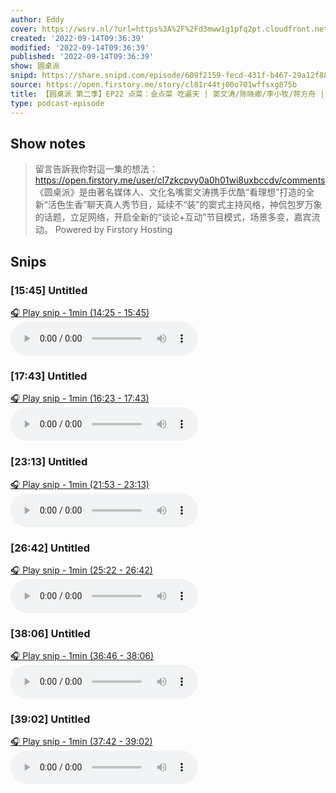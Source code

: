 ```yaml
---
author: Eddy
cover: https://wsrv.nl/?url=https%3A%2F%2Fd3mww1g1pfq2pt.cloudfront.net%2FAvatar%2Fcl7zkcpvy0a0h01wi8uxbccdv%2F1666234585141.jpg&w=200&h=200
created: '2022-09-14T09:36:39'
modified: '2022-09-14T09:36:39'
published: '2022-09-14T09:36:39'
show: 圆桌派
snipd: https://share.snipd.com/episode/609f2159-fecd-431f-b467-29a12f88974c
source: https://open.firstory.me/story/cl81r44tj00o701wffsxg875b
title: 【圆桌派 第二季】EP22 点菜：会点菜 吃遍天 | 窦文涛/陈晓卿/李小牧/蒋方舟 | 优酷纪实 YOUKU DOCUMENTARY
type: podcast-episode
---
```



## Show notes
> 留言告訴我你對這一集的想法：  https://open.firstory.me/user/cl7zkcpvy0a0h01wi8uxbccdv/comments   《圆桌派》是由著名媒体人、文化名嘴窦文涛携手优酷“看理想”打造的全新“活色生香”聊天真人秀节目，延续不“装”的窦式主持风格，神侃包罗万象的话题，立足网络，开启全新的“谈论+互动”节目模式，场景多变，嘉宾流动。
> Powered by  Firstory Hosting

## Snips
### [15:45] Untitled
[🎧 Play snip - 1min️ (14:25 - 15:45)](https://share.snipd.com/snip/60ca0e1d-72af-475e-be49-d2afeaabd5d1)
<audio controls> <source src="https://backend.endpoints.firstory-709db.cloud.goog/play.mp3?url=https%3A%2F%2Fd3mww1g1pfq2pt.cloudfront.net%2FRecord%2Fcl7zkcpvy0a0h01wi8uxbccdv%2Fcl81r44tj00o801wfdmhg59p1.mp3%3Fv%3D1663167928985#t=14:25,15:45"> </audio>
### [17:43] Untitled
[🎧 Play snip - 1min️ (16:23 - 17:43)](https://share.snipd.com/snip/f4839594-19ae-4a51-83cc-97336769d265)
<audio controls> <source src="https://backend.endpoints.firstory-709db.cloud.goog/play.mp3?url=https%3A%2F%2Fd3mww1g1pfq2pt.cloudfront.net%2FRecord%2Fcl7zkcpvy0a0h01wi8uxbccdv%2Fcl81r44tj00o801wfdmhg59p1.mp3%3Fv%3D1663167928985#t=16:23,17:43"> </audio>
### [23:13] Untitled
[🎧 Play snip - 1min️ (21:53 - 23:13)](https://share.snipd.com/snip/08dc8b32-e4f4-4db0-b4dd-0a48033861ef)
<audio controls> <source src="https://backend.endpoints.firstory-709db.cloud.goog/play.mp3?url=https%3A%2F%2Fd3mww1g1pfq2pt.cloudfront.net%2FRecord%2Fcl7zkcpvy0a0h01wi8uxbccdv%2Fcl81r44tj00o801wfdmhg59p1.mp3%3Fv%3D1663167928985#t=21:53,23:13"> </audio>
### [26:42] Untitled
[🎧 Play snip - 1min️ (25:22 - 26:42)](https://share.snipd.com/snip/da59d3f0-5688-45a3-a77f-27a54e7e6390)
<audio controls> <source src="https://backend.endpoints.firstory-709db.cloud.goog/play.mp3?url=https%3A%2F%2Fd3mww1g1pfq2pt.cloudfront.net%2FRecord%2Fcl7zkcpvy0a0h01wi8uxbccdv%2Fcl81r44tj00o801wfdmhg59p1.mp3%3Fv%3D1663167928985#t=25:22,26:42"> </audio>
### [38:06] Untitled
[🎧 Play snip - 1min️ (36:46 - 38:06)](https://share.snipd.com/snip/79941260-9963-4b9e-a3b3-dc0cf5c667f0)
<audio controls> <source src="https://backend.endpoints.firstory-709db.cloud.goog/play.mp3?url=https%3A%2F%2Fd3mww1g1pfq2pt.cloudfront.net%2FRecord%2Fcl7zkcpvy0a0h01wi8uxbccdv%2Fcl81r44tj00o801wfdmhg59p1.mp3%3Fv%3D1663167928985#t=36:46,38:06"> </audio>
### [39:02] Untitled
[🎧 Play snip - 1min️ (37:42 - 39:02)](https://share.snipd.com/snip/9377138b-4e86-45d5-b6bd-1cfc8c9b1cab)
<audio controls> <source src="https://backend.endpoints.firstory-709db.cloud.goog/play.mp3?url=https%3A%2F%2Fd3mww1g1pfq2pt.cloudfront.net%2FRecord%2Fcl7zkcpvy0a0h01wi8uxbccdv%2Fcl81r44tj00o801wfdmhg59p1.mp3%3Fv%3D1663167928985#t=37:42,39:02"> </audio>
